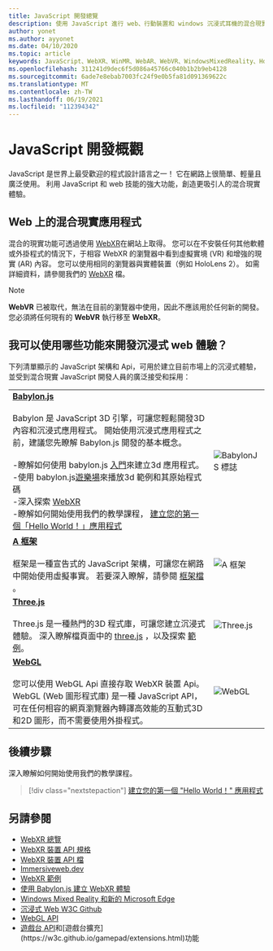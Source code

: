 ```yaml
---
title: JavaScript 開發總覽
description: 使用 JavaScript 進行 web、行動裝置和 windows 沉浸式耳機的混合現實開發總覽。
author: yonet
ms.author: ayyonet
ms.date: 04/10/2020
ms.topic: article
keywords: JavaScript、WebXR、WinMR、WebAR、WebVR、WindowsMixedReality、HoloLens、windows mixed reality、web vr、web xr、web mr、web ar、360、360影片、360影片、360相片、360相片、360內容、沉浸式網路、沉浸式 web、IW、immersiveweb
ms.openlocfilehash: 311241d9dec6f5d086a45766c040b1b2b9eb4128
ms.sourcegitcommit: 6ade7e8ebab7003fc24f9e0b5fa81d091369622c
ms.translationtype: MT
ms.contentlocale: zh-TW
ms.lasthandoff: 06/19/2021
ms.locfileid: "112394342"
---
```

# <a name="javascript-development-overview"></a>JavaScript 開發概觀

JavaScript 是世界上最受歡迎的程式設計語言之一！ 它在網路上很簡單、輕量且廣泛使用。 利用 JavaScript 和 web 技能的強大功能，創造更吸引人的混合現實體驗。

## <a name="mixed-reality-applications-on-the-web"></a>Web 上的混合現實應用程式

混合的現實功能可透過使用 [WebXR](webxr-overview.md)在網站上取得。 您可以在不安裝任何其他軟體或外掛程式的情況下，于相容 WebXR 的瀏覽器中看到虛擬實境 (VR) 和增強的現實 (AR) 內容。 您可以使用相同的瀏覽器與實體裝置（例如 HoloLens 2）。 如需詳細資料，請參閱我們的 [WebXR](webxr-overview.md) 檔。

> [!NOTE]
> **WebVR** 已被取代，無法在目前的瀏覽器中使用，因此不應該用於任何新的開發。 您必須將任何現有的 **WebVR** 執行移至 **WebXR**。

## <a name="what-can-i-use-to-develop-immersive-web-experiences"></a>我可以使用哪些功能來開發沉浸式 web 體驗？

下列清單顯示的 JavaScript 架構和 Api，可用於建立目前市場上的沉浸式體驗，並受到混合現實 JavaScript 開發人員的廣泛接受和採用：

|  |  |
| --- | --- |
|[**Babylon.js**](https://doc.babylonjs.com/)<br/><br/> Babylon 是 JavaScript 3D 引擎，可讓您輕鬆開發3D 內容和沉浸式應用程式。 開始使用沉浸式應用程式之前，建議您先瞭解 Babylon.js 開發的基本概念。<br/><br/>-瞭解如何使用 babylon.js [入門](https://doc.babylonjs.com/start)來建立3d 應用程式。<br/>-使用 babylon.js[遊樂場](https://doc.babylonjs.com/examples/)來播放3d 範例和其原始程式碼<br/>-深入探索 [WebXR](https://doc.babylonjs.com/divingDeeper/webXR)<br/>-瞭解如何開始使用我們的教學課程， [建立您的第一個「Hello World！」應用程式](tutorials/babylonjs-webxr-helloworld/introduction-01.md)|![BabylonJS 標誌](images/babylon.js.example.png) |
|[**A 框架**](https://aframe.io/) <br/><br/>框架是一種宣告式的 JavaScript 架構，可讓您在網路中開始使用虛擬事實。 若要深入瞭解，請參閱 [框架檔](https://aframe.io/docs/1.2.0/introduction/) 。 |![A 框架](images/a-frame.example.png)  |
|[**Three.js**](https://threejs.org) <br/><br/>Three.js 是一種熱門的3D 程式庫，可讓您建立沉浸式體驗。 深入瞭解檔頁面中的 [three.js](https://threejs.org/docs/index.html#manual/en/introduction/Creating-a-scene) ，以及探索 [範例](https://threejs.org/examples/#webgl_animation_cloth)。 |![Three.js](images/three.js.example.png)  |
|[**WebGL**](https://developer.mozilla.org/en-US/docs/Web/API/WebGL_API)  <br/><br/>您可以使用 WebGL Api 直接存取 WebXR 裝置 Api。 WebGL (Web 圖形程式庫) 是一種 JavaScript API，可在任何相容的網頁瀏覽器內轉譯高效能的互動式3D 和2D 圖形，而不需要使用外掛程式。 |![WebGL](images/webgl.example.png)  |

## <a name="next-steps"></a>後續步驟

深入瞭解如何開始使用我們的教學課程。

> [!div class="nextstepaction"]
> [建立您的第一個 "Hello World！" 應用程式](tutorials/babylonjs-webxr-helloworld/introduction-01.md)

## <a name="see-also"></a>另請參閱

* [WebXR 總覽](webxr-overview.md)
* [WebXR 裝置 API 規格](https://immersive-web.github.io/webxr/)
* [WebXR 裝置 API 檔](https://developer.mozilla.org/en-US/docs/Web/API/WebXR_Device_API)
* [Immersiveweb.dev](https://immersiveweb.dev/)
* [WebXR 範例](https://immersive-web.github.io/webxr-samples/)
* [使用 Babylon.js 建立 WebXR 體驗](https://doc.babylonjs.com/how_to/introduction_to_webxr)
* [Windows Mixed Reality 和新的 Microsoft Edge](/windows/mixed-reality/new-microsoft-edge#introducing-the-new-microsoft-edge)
* [沉浸式 Web W3C Github](https://github.com/immersive-web)
* [WebGL API](/previous-versions/windows/internet-explorer/ie-developer/dev-guides/bg182648(v=vs.85))
* [遊戲台 API](https://msdn.microsoft.com/library/dn743630(v=vs.85).aspx)和[遊戲台擴充](https://w3c.github.io/gamepad/extensions.html)功能
